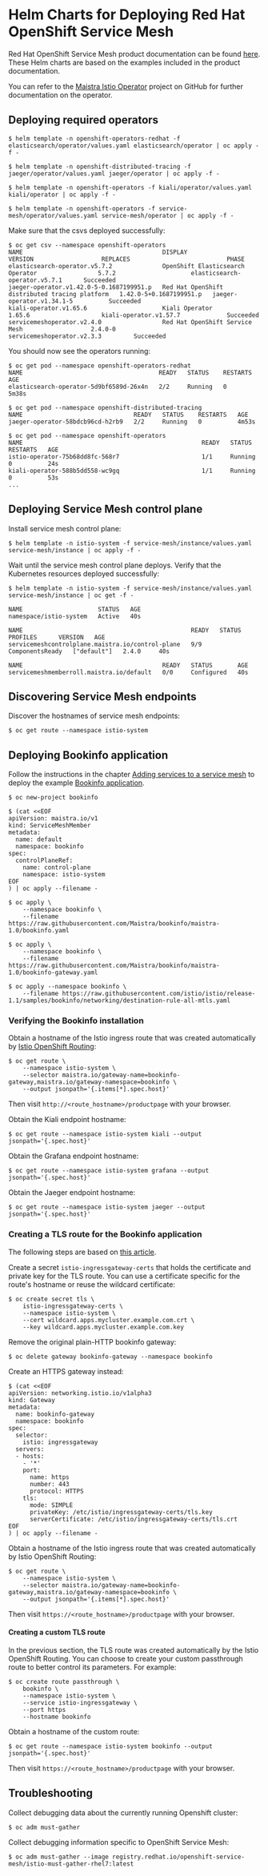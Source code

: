 # Helm Charts for Deploying Red Hat OpenShift Service Mesh

Red Hat OpenShift Service Mesh product documentation can be found [here](https://docs.openshift.com/container-platform/4.13/service_mesh/v2x/ossm-about.html). These Helm charts are based on the examples included in the product documentation.

You can refer to the [Maistra Istio Operator](https://github.com/Maistra/istio-operator) project on GitHub for further documentation on the operator.

## Deploying required operators

```
$ helm template -n openshift-operators-redhat -f elasticsearch/operator/values.yaml elasticsearch/operator | oc apply -f -
```

```
$ helm template -n openshift-distributed-tracing -f jaeger/operator/values.yaml jaeger/operator | oc apply -f -
```

```
$ helm template -n openshift-operators -f kiali/operator/values.yaml kiali/operator | oc apply -f -
```

```
$ helm template -n openshift-operators -f service-mesh/operator/values.yaml service-mesh/operator | oc apply -f -
```

Make sure that the csvs deployed successfully:

```
$ oc get csv --namespace openshift-operators
NAME                                       DISPLAY                                          VERSION                   REPLACES                           PHASE
elasticsearch-operator.v5.7.2              OpenShift Elasticsearch Operator                 5.7.2                     elasticsearch-operator.v5.7.1      Succeeded
jaeger-operator.v1.42.0-5-0.1687199951.p   Red Hat OpenShift distributed tracing platform   1.42.0-5+0.1687199951.p   jaeger-operator.v1.34.1-5          Succeeded
kiali-operator.v1.65.6                     Kiali Operator                                   1.65.6                    kiali-operator.v1.57.7             Succeeded
servicemeshoperator.v2.4.0                 Red Hat OpenShift Service Mesh                   2.4.0-0                   servicemeshoperator.v2.3.3         Succeeded
```

You should now see the operators running:

```
$ oc get pod --namespace openshift-operators-redhat
NAME                                      READY   STATUS    RESTARTS   AGE
elasticsearch-operator-5d9bf6589d-26x4n   2/2     Running   0          5m38s
```

```
$ oc get pod --namespace openshift-distributed-tracing
NAME                               READY   STATUS    RESTARTS   AGE
jaeger-operator-58bdcb96cd-h2rb9   2/2     Running   0          4m53s
```

```
$ oc get pod --namespace openshift-operators
NAME                                                  READY   STATUS    RESTARTS   AGE
istio-operator-75b68dd8fc-568r7                       1/1     Running   0          24s
kiali-operator-588b5dd558-wc9gq                       1/1     Running   0          53s
...
```

## Deploying Service Mesh control plane

Install service mesh control plane:

```
$ helm template -n istio-system -f service-mesh/instance/values.yaml service-mesh/instance | oc apply -f -
```

Wait until the service mesh control plane deploys. Verify that the Kubernetes resources deployed successfully:

```
$ helm template -n istio-system -f service-mesh/instance/values.yaml service-mesh/instance | oc get -f -

NAME                     STATUS   AGE
namespace/istio-system   Active   40s

NAME                                               READY   STATUS            PROFILES      VERSION   AGE
servicemeshcontrolplane.maistra.io/control-plane   9/9     ComponentsReady   ["default"]   2.4.0     40s

NAME                                       READY   STATUS       AGE
servicemeshmemberroll.maistra.io/default   0/0     Configured   40s
```

## Discovering Service Mesh endpoints

Discover the hostnames of service mesh endpoints:

```
$ oc get route --namespace istio-system
```

## Deploying Bookinfo application

Follow the instructions in the chapter [Adding services to a service mesh](https://docs.openshift.com/container-platform/4.9/service_mesh/v2x/ossm-create-mesh.html) to deploy the example [Bookinfo application](https://istio.io/docs/examples/bookinfo/).

```
$ oc new-project bookinfo
```

```
$ (cat <<EOF
apiVersion: maistra.io/v1
kind: ServiceMeshMember
metadata:
  name: default
  namespace: bookinfo
spec:
  controlPlaneRef:
    name: control-plane
    namespace: istio-system
EOF
) | oc apply --filename -
```

```
$ oc apply \
    --namespace bookinfo \
    --filename https://raw.githubusercontent.com/Maistra/bookinfo/maistra-1.0/bookinfo.yaml
```

```
$ oc apply \
    --namespace bookinfo \
    --filename https://raw.githubusercontent.com/Maistra/bookinfo/maistra-1.0/bookinfo-gateway.yaml
```

```
$ oc apply --namespace bookinfo \
    --filename https://raw.githubusercontent.com/istio/istio/release-1.1/samples/bookinfo/networking/destination-rule-all-mtls.yaml
```

### Verifying the Bookinfo installation

Obtain a hostname of the Istio ingress route that was created automatically by [Istio OpenShift Routing](https://docs.openshift.com/container-platform/4.4/service_mesh/service_mesh_day_two/ossm-auto-route.html):

```
$ oc get route \
    --namespace istio-system \
    --selector maistra.io/gateway-name=bookinfo-gateway,maistra.io/gateway-namespace=bookinfo \
    --output jsonpath='{.items[*].spec.host}'
```

Then visit `http://<route_hostname>/productpage` with your browser.

Obtain the Kiali endpoint hostname:

```
$ oc get route --namespace istio-system kiali --output jsonpath='{.spec.host}'
```

Obtain the Grafana endpoint hostname:

```
$ oc get route --namespace istio-system grafana --output jsonpath='{.spec.host}'
```

Obtain the Jaeger endpoint hostname:

```
$ oc get route --namespace istio-system jaeger --output jsonpath='{.spec.host}'
```

### Creating a TLS route for the Bookinfo application

The following steps are based on [this article](https://access.redhat.com/solutions/4818911).

Create a secret `istio-ingressgateway-certs` that holds the certificate and private key for the TLS route. You can use a certificate specific for the route's hostname or reuse the wildcard certificate:

```
$ oc create secret tls \
    istio-ingressgateway-certs \
    --namespace istio-system \
    --cert wildcard.apps.mycluster.example.com.crt \
    --key wildcard.apps.mycluster.example.com.key
```

Remove the original plain-HTTP bookinfo gateway:

```
$ oc delete gateway bookinfo-gateway --namespace bookinfo
```

Create an HTTPS gateway instead:

```
$ (cat <<EOF
apiVersion: networking.istio.io/v1alpha3
kind: Gateway
metadata:
  name: bookinfo-gateway
  namespace: bookinfo
spec:
  selector:
    istio: ingressgateway
  servers:
  - hosts:
    - '*'
    port:
      name: https
      number: 443
      protocol: HTTPS
    tls:
      mode: SIMPLE
      privateKey: /etc/istio/ingressgateway-certs/tls.key
      serverCertificate: /etc/istio/ingressgateway-certs/tls.crt
EOF
) | oc apply --filename -
```

Obtain a hostname of the Istio ingress route that was created automatically by Istio OpenShift Routing:

```
$ oc get route \
    --namespace istio-system \
    --selector maistra.io/gateway-name=bookinfo-gateway,maistra.io/gateway-namespace=bookinfo \
    --output jsonpath='{.items[*].spec.host}'
```

Then visit `https://<route_hostname>/productpage` with your browser.

#### Creating a custom TLS route

In the previous section, the TLS route was created automatically by the Istio OpenShift Routing. You can choose to create your custom passthrough route to better control its parameters. For example:

```
$ oc create route passthrough \
    bookinfo \
    --namespace istio-system \
    --service istio-ingressgateway \
    --port https
    --hostname bookinfo
```

Obtain a hostname of the custom route:

```
$ oc get route --namespace istio-system bookinfo --output jsonpath='{.spec.host}'
```

Then visit `https://<route_hostname>/productpage` with your browser.

## Troubleshooting

Collect debugging data about the currently running Openshift cluster:

```
$ oc adm must-gather
```

Collect debugging information specific to OpenShift Service Mesh:

```
$ oc adm must-gather --image registry.redhat.io/openshift-service-mesh/istio-must-gather-rhel7:latest
```
